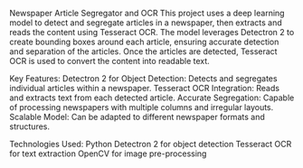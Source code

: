 Newspaper Article Segregator and OCR
This project uses a deep learning model to detect and segregate articles in a newspaper, then extracts and reads the content using Tesseract OCR. The model leverages Detectron 2 to create bounding boxes around each article, ensuring accurate detection and separation of the articles. Once the articles are detected, Tesseract OCR is used to convert the content into readable text.

Key Features:
Detectron 2 for Object Detection: Detects and segregates individual articles within a newspaper.
Tesseract OCR Integration: Reads and extracts text from each detected article.
Accurate Segregation: Capable of processing newspapers with multiple columns and irregular layouts.
Scalable Model: Can be adapted to different newspaper formats and structures.

Technologies Used:
Python
Detectron 2 for object detection
Tesseract OCR for text extraction
OpenCV for image pre-processing
